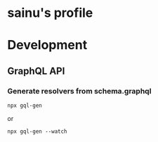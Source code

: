 # sainu's profile

# Development

## GraphQL API

### Generate resolvers from schema.graphql

```
npx gql-gen
```

or

```
npx gql-gen --watch
```
